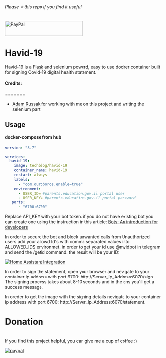 *Please :star: this repo if you find it useful*

<p align="left"><br>
<a href="https://www.paypal.com/paypalme/techblogil?locale.x=he_IL" target="_blank"><img src="http://khrolenok.ru/support_paypal.png" alt="PayPal" width="250" height="48"></a>
</p>



# Havid-19

Havid-19 is a [Flask](https://flask.palletsprojects.com/en/1.1.x/) and selenium  powerd, easy to use docker container built for signing Covid-19 digital health statement.


#### Credits:
=======

- [Adam Russak](https://github.com/AdamRussak) for working with me on this project and writing the selenium part


## Usage

#### docker-compose from hub
```yaml
version: "3.7"

services:
  havid-19:
    image: techblog/havid-19
    container_name: havid-19
    restart: always
    labels:
      - "com.ouroboros.enable=true"
    environment:
      - USER_ID= #parents.education.gov.il portal user
      - USER_KEY= #parents.education.gov.il portal password
   ports:
      - "6700:6700"
```

Replace API_KEY with your bot token. if you do not have existing bot you can create one
using the instruction in this article:
[Bots: An introduction for developers](https://core.telegram.org/bots) 

In order to secure the bot and block unwanted calls from Unauthorized users add your allowd Id's with comma separated values into ALLOWED_IDS
environmet. in order to get your id use @myidbot in telegram and send the /getid command. the result will be your ID:

[![Home Assistant Integration](https://raw.githubusercontent.com/t0mer/HAvid-19/master/HAvid-19.png "Home Assistant Integration")](https://raw.githubusercontent.com/t0mer/HAvid-19/master/HAvid-19.png "Home Assistant Integration")

In order to sign the statement, open your browser and nevigate to your container ip address with port 6700:
http://Server_Ip_Address:6070/sign.
The signing process takes about 8-10 seconds and in the ens you'll get a success message.

In oreder to get the image with the signing details nevigate to your container ip address with port 6700:
http://Server_Ip_Address:6070/statement.



# Donation
<br>
If you find this project helpful, you can give me a cup of coffee :) 

[![paypal](https://www.paypalobjects.com/en_US/i/btn/btn_donateCC_LG.gif)](https://www.paypal.com/cgi-bin/webscr?cmd=_s-xclick&hosted_button_id=8CGLEHN2NDXDE)
